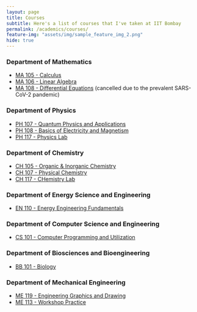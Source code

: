 ```yaml
---
layout: page
title: Courses
subtitle: Here's a list of courses that I've taken at IIT Bombay
permalink: /academics/courses/
feature-img: "assets/img/sample_feature_img_2.png"
hide: true
---
```


<h3>Department of Mathematics</h3>
<ul>
<li><a href="https://portal.iitb.ac.in/asc/Courses/crsedetail.jsp?ccd=MA%20105">MA 105 - Calculus</a></li>
<li><a href="https://portal.iitb.ac.in/asc/Courses/crsedetail.jsp?ccd=MA%20106">MA 106 - Linear Algebra</a></li>
<li><a href="https://portal.iitb.ac.in/asc/Courses/crsedetail.jsp?ccd=MA%20108">MA 108 - Differential Equations</a> (cancelled due to the prevalent SARS-CoV-2 pandemic)</li>
</ul>

<h3>Department of Physics</h3>
<ul>
<li><a href="https://portal.iitb.ac.in/asc/Courses/crsedetail.jsp?ccd=PH%20107">PH 107 - Quantum Physics and Applications</a></li>
<li><a href="https://portal.iitb.ac.in/asc/Courses/crsedetail.jsp?ccd=PH%20108">PH 108 - Basics of Electricity and Magnetism</a></li>
<li><a href="https://portal.iitb.ac.in/asc/Courses/crsedetail.jsp?ccd=PH%20117">PH 117 - Physics Lab</a></li>
</ul>

<h3>Department of Chemistry</h3>
<ul>
<li><a href="https://portal.iitb.ac.in/asc/Courses/crsedetail.jsp?ccd=CH%20105">CH 105 - Organic & Inorganic Chemistry</a></li>
<li><a href="https://portal.iitb.ac.in/asc/Courses/crsedetail.jsp?ccd=CH%20107">CH 107 - Physical Chemistry</a></li>
<li><a href="https://portal.iitb.ac.in/asc/Courses/crsedetail.jsp?ccd=CH%20117">CH 117 - CHemistry Lab</a></li>
</ul>

<h3>Department of Energy Science and Engineering</h3>
<ul>
<li><a href="https://portal.iitb.ac.in/asc/Courses/crsedetail.jsp?ccd=EN%20110">EN 110 - Energy Engineering Fundamentals</a></li>
</ul>

<h3>Department of Computer Science and Engineering</h3>
<ul>
<li><a href="https://portal.iitb.ac.in/asc/Courses/crsedetail.jsp?ccd=CS%20101">CS 101 - Computer Programming and Utilization</a></li>
</ul>

<h3>Department of Biosciences and Bioengineering</h3>
<ul>
<li><a href="https://portal.iitb.ac.in/asc/Courses/crsedetail.jsp?ccd=BB%20101">BB 101 - Biology</a></li>
</ul>

<h3>Department of Mechanical Engineering</h3>
<ul>
<li><a href="https://portal.iitb.ac.in/asc/Courses/crsedetail.jsp?ccd=ME%20119">ME 119 - Engineering Graphics and Drawing</a></li>
<li><a href="https://portal.iitb.ac.in/asc/Courses/crsedetail.jsp?ccd=ME%20113">ME 113 - Workshop Practice</a></li>
</ul>






